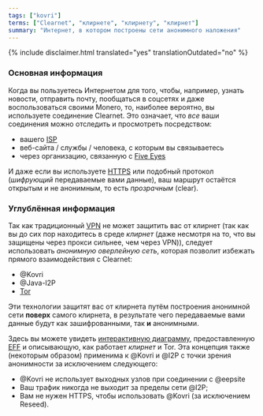 ```yaml
---
tags: ["kovri"]
terms: ["Clearnet", "клирнете", "клирнету", "клирнет"]
summary: "Интернет, в котором построены сети анонимного наложения"
---
```


{% include disclaimer.html translated="yes" translationOutdated="no" %}
### Основная информация

Когда вы пользуетесь Интернетом для того, чтобы, например, узнать новости, отправить почту, пообщаться в соцсетях и даже воспользоваться своими Monero, то, наиболее вероятно, вы используете соединение Clearnet. Это означает, что *все* ваши соединения можно отследить и просмотреть посредством:

- вашего [ISP](https://en.wikipedia.org/wiki/ISP)
- веб-сайта / службы / человека, с которым вы связываетесь
- через организацию, связанную с [Five Eyes](https://en.wikipedia.org/wiki/5_Eyes)

И даже если вы используете [HTTPS](https://en.wikipedia.org/wiki/HTTPS) или подобный протокол (*шифрующий* передаваемые вами данные), ваш маршрут остаётся открытым и не анонимным, то есть *прозрачным* (clear).

### Углублённая информация

Так как традиционный [VPN](https://en.wikipedia.org/wiki/VPN) не может защитить вас от клирнет (так как вы до сих пор находитесь в среде *клирнет* (даже несмотря на то, что вы защищены через прокси сильнее, чем через VPN)), следует использовать *анонимную оверлейную сеть*, которая позволит избежать прямого взаимодействия с Clearnet:

- @Kovri
- @Java-I2P
- [Tor](https://torproject.org/)

Эти технологии защитят вас от клирнета путём построения анонимной сети **поверх** самого клирнета, в результате чего передаваемые вами данные будут как зашифрованными, так **и** анонимными.

Здесь вы можете увидеть [интерактивную диаграмму](https://www.eff.org/pages/tor-and-https), предоставленную [EFF](https://www.eff.org/) и описывающую, как работает *клирнет* и Tor. Эта концепция также (некоторым образом) применима к @Kovri и @I2P с точки зрения анонимности за исключением следующего:

- @Kovri не использует выходных узлов при соединении с @eepsite
- Ваш трафик никогда не выходит за пределы сети @I2P;
- Вам не нужен HTTPS, чтобы использовать @Kovri (за исключением Reseed).
